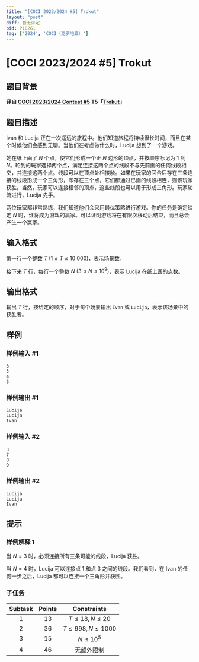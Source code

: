```yaml
---
title: "[COCI 2023/2024 #5] Trokut"
layout: "post"
diff: 暂无评定
pid: P10261
tag: ['2024', 'COCI（克罗地亚）']
---
```

# [COCI 2023/2024 #5] Trokut
## 题目背景

**译自 [COCI 2023/2024 Contest #5](https://hsin.hr/coci/archive/2023_2024) T5「[Trokut](https://hsin.hr/coci/archive/2023_2024/contest5_tasks.pdf)」**
## 题目描述

Ivan 和 Lucija 正在一次遥远的旅程中。他们知道旅程将持续很长时间，而且在某个时候他们会感到无聊。当他们在考虑做什么时，Lucija 想到了一个游戏。

她在纸上画了 $N$ 个点，使它们形成一个正 $N$ 边形的顶点，并按顺序标记为 $1$ 到 $N$。轮到的玩家选择两个点，满足连接这两个点的线段不与先前画的任何线段相交，并连接这两个点。线段可以在顶点处相接触。如果在玩家的回合后存在三条连接的线段形成一个三角形，即存在三个点，它们都通过已画的线段相连，则该玩家获胜。当然，玩家可以连接相邻的顶点，这些线段也可以用于形成三角形。玩家轮流进行，Lucija 先手。

两位玩家都非常熟练，我们知道他们会采用最优策略进行游戏。你的任务是确定给定 $N$ 时，谁将成为游戏的赢家。可以证明游戏将在有限次移动后结束，而且总会产生一个赢家。
## 输入格式

第一行一个整数 $T\ (1\le T\le 10\ 000)$，表示场景数。

接下来 $T$ 行，每行一个整数 $N\ (3\le N\le 10^9)$，表示 Lucija 在纸上画的点数。
## 输出格式

输出 $T$ 行，按给定的顺序，对于每个场景输出 `Ivan` 或 `Lucija`，表示该场景中的获胜者。
## 样例

### 样例输入 #1
```
3
3
4
5

```
### 样例输出 #1
```
Lucija
Lucija
Ivan

```
### 样例输入 #2
```
3
7
8
9

```
### 样例输出 #2
```
Lucija
Lucija
Ivan

```
## 提示

### 样例解释 1

当 $N = 3$ 时，必须连接所有三条可能的线段，Lucija 获胜。

当 $N = 4$ 时，Lucija 可以连接点 $1$ 和点 $3$ 之间的线段。我们看到，在 Ivan 的任何一步之后，Lucija 都可以连接一个三角形并获胜。

### 子任务

| Subtask| Points | Constraints|
| :--:|:--:|:--:|
|1|13|$T\le 18,N\le 20$|
|2|36|$T\le 998,N\le 1000$
|3|15|$N\le 10^5$|
|4|46|无额外限制|
